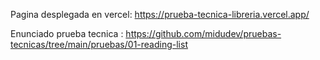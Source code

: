 Pagina desplegada en vercel: https://prueba-tecnica-libreria.vercel.app/

Enunciado prueba tecnica : https://github.com/midudev/pruebas-tecnicas/tree/main/pruebas/01-reading-list
